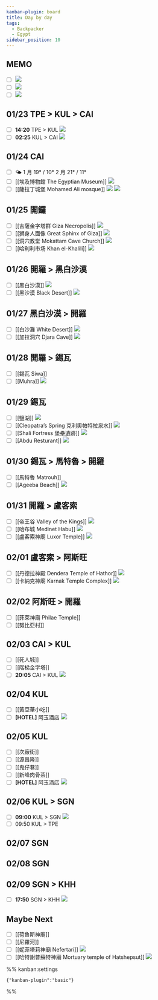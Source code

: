 ```yaml
---
kanban-plugin: board
title: Day by day
tags:
  - Backpacker
  - Egypt
sidebar_position: 10
---
```


## MEMO

- [ ] ![](https://lh3.googleusercontent.com/pw/ABLVV86wym3g7JfK2WUS29x66Jz0XYWtxnGf7qutZu0HMi4tZJhoChaS0Mu5A9GA8hsAXNbevI24lSXo0fVMq4U8hEKlccarPXpiJ6TJVcHXoiIKwavW2KjrppBwwL4gYY76wECVHtHQnyuA0csGKETTld-2Zg=w1080-h1439-s-no-gm?authuser=0)
- [ ] ![](https://lh3.googleusercontent.com/pw/ABLVV84GK_xLGkCbr9fX4TEGm4LgXXOCS3hnm3ccYLNzktZn3qZ1WH4189UaI42YidOrbokLjPZuYw0qpqBMUuPmuau4QgFPN_JNvgG-vern1x3aGxRkqTGKqsJe0rhwZLNRAM_SAITLt20iDjKNvbOQJZTNUw=w958-h1280-s-no-gm?authuser=0)
- [ ] ![](https://lh3.googleusercontent.com/pw/ABLVV85SLSb0223U21KX4VfqOqQM2D_31yL__RIAbQOEIYToIxMEZ3O60QhwrsJ0K_KVkwlb-yuhNcnC7TyGjvPymVRgiO1XyA3FZt0cowZEsXBtNjB_DVqOYJFSlnHM5gjkjVc2AYZfFeCRCM65sgpPyl9YBg=w978-h350-s-no-gm?authuser=0)

## 01/23 TPE > KUL > CAI

- [ ] **14:20** TPE > KUL ![](https://lh3.googleusercontent.com/pw/ABLVV851b24QpuCNyy1B6ovuWEXJr5ScXw7C6VuSVzyitxUqgQIIZnNgSMEal_MWmcpNZLGfBhzl06dmp8jZc6vjxT7DKu-Lkl7bC63vW8hWz27lWm8IXa6u80Ik_qaOP0r0gd8yvHkjs_iXSLo5OffirYS7rQ=w822-h296-s-no-gm?authuser=0)
- [ ] **02:25** KUL > CAI ![](https://lh3.googleusercontent.com/pw/ABLVV85BcBMi8rf_MyGddSa4hvzvUfGih1qycFhTqD102eVmkqpCcg0uth_h8ybNufxActRQtvTFmL6I-RuLsOKaLfYrruLvmnCpFh4Yx0YycKyChX5c6cS-G3lN4Qu7xA6u-8Eo7XF7W0eoPSn5LD9Y_Y_PPQ=w822-h708-s-no-gm?authuser=0)

## 01/24 CAI

- [ ] 🌤 1 月 19° / 10° 2 月 21° / 11°
- [ ] [[埃及博物館 The Egyptian Museum]] ![](https://lh3.googleusercontent.com/pw/ABLVV85uuStHRMgmjsIoHxkDSDvCaXNQjlwFKgNp7axfhVM54iKUMssl7TQ6ShCNgFwtX23PwqFReih7By68Kls0yWkGVI3JHqogW81WuF6J1QOzk6doJ80WJytUsg3-Omj-IziaAxdHFmsTNlqIo0Kv2VJRrQ=w1066-h566-s-no-gm?authuser=0)
- [ ] [[薩拉丁城堡 Mohamed Ali mosque]] ![](https://lh3.googleusercontent.com/pw/ABLVV84Fs102zdtM0oN1vhggrelTv_EYqYUBEQPt8bDKgJt7rc1RPLEc4f_gO4dqTVqe7fvrKyjffjxTiIyJdu19SkuivJ5KSl8tdnN2ewN-n4Qvm7R307H-w07XtVkYc-9zRoq_JcftZIfmFKVJ7WceB-62bQ=w600-h400-s-no-gm?authuser=0) ![](https://lh3.googleusercontent.com/pw/ABLVV86ymCs9_sBh7aksnoRa6fk9wfqlBx6mbXuM5AiRAt7iCC66mokKkwcul4QThloSvNwnLAS1KBecQxK3ZwLKfFG4qKi5duI5B4JOHotMOweaQh90TkeKatk9Sd_sTAiIIva3uvPLF_1Xf16tVk3uK_PY-A=w640-h335-s-no-gm?authuser=0)

## 01/25 開鑼

- [ ] [[吉薩金字塔群 Giza Necropolis]] ![](https://lh3.googleusercontent.com/pw/ABLVV87g-pq9BKbMHvlHMQlA6XwZDGCFKEOIwNYemQ9niHylcEMHZhiX2VtVfaHy-QbbksfXXL0udEkG-KMv4oCxNXwRI-wDfGcWn6hJu-OKFrNj0oOgejch0hNBAeXCYP8sM2O8U7Jbzyf2I1HIf2zepl5bbw=w1000-h667-s-no-gm?authuser=0)
- [ ] [[狮身人面像 Great Sphinx of Giza]] ![](https://lh3.googleusercontent.com/pw/ABLVV84BujG7Z95IMgPbInhD7LryM0dmxOdLc_XRD6aCA2biiD8LO0BQXvZ9kAl-1VDCy3J-45iNmT82OgWlvtrsTeLm7NTZe5NJpiqMKgHEgbuhzUhO5zbzwkGYKbDZ6h9EuFHor0tA3MDY6YchzVlIfDUD9w=w277-h182-s-no-gm?authuser=0)
- [ ] [[洞穴教堂 Mokattam Cave Church]] ![](https://lh3.googleusercontent.com/pw/ABLVV84DOgk8zu2uOsNMUx3SyrARYCqQpGjUWDe3GtIDTePgD5knjeu0lsHz_ntl3umnrdDK7TUgkq6Sb8h5AyX4wtfNBVtUPYd2_fuyVHVw4CuawdAAw-K-fUS-cPbwxRtfs0ZEnQXzy5_r_bp88LBhCyAywA=w1360-h907-s-no-gm?authuser=0)
- [ ] [[哈利利市场 Khan el-Khalili]] ![](https://lh3.googleusercontent.com/pw/ABLVV86sh4SjB4iss24bO0r-bzQp70xbuyMCGacdRUGKg53aqiiV2op6kHMVSVPt10k2L31R3__zXki5h7Lq7h3N6Q_8lQToJmMG0CFZ6h4rfI8sKji7ehg4G5XoZkHnvGLpV0tLYOlvQ2LlyXXQEvAaIzhmTw=w254-h198-s-no-gm?authuser=0)

## 01/26 開羅 > 黑白沙漠

- [ ] [[黑白沙漠]] ![](https://lh3.googleusercontent.com/pw/ABLVV847czEHSEQUSkKnrOlzpGVOB7SMNnz_y7pycQJGpDssdBFw1okmJs3LMGQhwokXAn1kTH3-G653Zx6gFi85tmUJEdzdap3OJcmDhX7lM5lr1T3igcGxWzfp-kRZSntjeYg2CnOlSTCOPfqTAM4AXeIBKg=w1000-h450-s-no-gm?authuser=0)
- [ ] [[黑沙漠 Black Desert]] ![](https://lh3.googleusercontent.com/pw/ABLVV86-qVYVYz578jU0I0zlyABzeDgK9EvjpMjUnQLgr5DmtjNtzsGJALyhZk1MEXydWZ0B5ZzFSUmmXZEUrUAR0Rp9Ef0mNMArmqUTNZ79gcAKU10mDBNFNmMDySJsaxSxTqGq2eJNaxbHyf4VSfJC3lOb_g=w408-h272-s-no-gm?authuser=0)

## 01/27 黑白沙漠 > 開羅

- [ ] [[白沙灘 White Desert]] ![](https://lh3.googleusercontent.com/pw/ABLVV84bvC9lA9nDSYrXKwL1CraxD-yDkQXHnEqmTBvUtgPrjn9l-m11ydvvo0_FJ5AjfqY7sUuYhquL7yb-HzRTR1ssBu6Nezz7j1EoXs8DcGxKBwMWGS0W8Z1SHfnHKukrp3OCtHzb0HiDg2K9AixMYcoS2g=w600-h400-s-no-gm?authuser=0)
- [ ] [[加拉洞穴 Djara Cave]] ![](https://lh3.googleusercontent.com/pw/ABLVV845BBN7tgAbnKI-baplEXOLrpNU2hjnOA1QmmPf3KfD3IgfceaStpmUB4W1U0CxDHANQNFG_Z0t-OZpzbvJaYnmYcK-BC-0hXcuwZ3q8QH09FJ_kScoBsly5b-DNgOE_qG1CNj3ReqeolRXophyZMTW0g=w276-h183-s-no-gm?authuser=0)

## 01/28 開羅 > 錫瓦

- [ ] [[錫瓦 Siwa]]
- [ ] [[Muhra]] ![](https://lh3.googleusercontent.com/pw/ABLVV87I853o-keBl1BI9ytxJQoPOqACfETZbwiRd1AyVbKMORtLY4e3nML6oyKIKUjvQP9A4Mb9StnJOLWOb5GvNLAqosZj4pIKPLvfFZHEIk3sYJw83zpNN2lz8c_AMBn99CsGfj8vQ6X_9S9NaypQTZTHdA=w432-h768-s-no-gm?authuser=0)

## 01/29 錫瓦

- [ ] [[鹽湖]] ![](https://lh3.googleusercontent.com/pw/ABLVV87n8va96yS9jgok596vijlzVcfppPAA2klrkX8Gvve8l8AUaUgG8FTFzvg9yWfo71VnKA1NqC2fGfr3GxA2KNYSLUmcUU5u3ZNKvPz_HXVZGkRejOPWtjo8EMkqyC5cD5wZKPmjFRVrPDaP7ui0fpJBaQ=w960-h1280-s-no-gm?authuser=0)
- [ ] [[Cleopatra’s Spring 克利奧帕特拉泉水]] ![](https://lh3.googleusercontent.com/pw/ABLVV86qsa-N4c6xIwaKie_tloey0AcHXnKYE3iBbszZTquggVyfs7eNLq58bwWf1eiA5byU1pp7LJSfduVm6fWXZFEGdPIBzf4IEB8dMUffxUrqRFDIY1hoiWkr73vn2ZHhuZgsEq6mSGXjgP2taU2_DbTugA=w1075-h716-s-no-gm?authuser=0)
- [ ] [[Shali Fortress 堡壘遺跡]] ![](https://lh3.googleusercontent.com/pw/ABLVV858VE7m3eWrW84-d2120CmrPhtJOlAMXDZ0aozELpfxMXaRySONItLxZKPRHVoH4MWyrqbOuPlu2lMEb69fBgBRRUXp06haKmDtWJie0_ceQNR7DOGsM3i3CJPuSJauTvq86rSqNWSjNJgLVryZEaQpuQ=w1298-h846-s-no-gm?authuser=0)
- [ ] [[Abdu Resturant]] ![](https://lh3.googleusercontent.com/pw/ABLVV84lLSweQy1EhvJdVdT-uTsu2TmdAgecvYdHAlD1trdMg2NOtSkzoO4KGkmcewE7cZBKjK1wCicQ4IJKnemezVM9HQ7K1stZ-t5Grqt8gZw00Vv17L-0BaxKqpAvhQgPM2_OC1_PYNi3AIA0IjhKqqTUWg=w640-h480-s-no-gm?authuser=0)

## 01/30 錫瓦 > 馬特魯 > 開羅

- [ ] [[馬特魯 Matrouh]]
- [ ] [[Ageeba Beach]] ![](https://lh3.googleusercontent.com/pw/ABLVV86mDN8xnFhYeVEWW588K933jgEVAnAhy5dMu0Vm4PAyI_f4gZNrc6brzq4VwIZqpJa4cn58HNxzAYo4Y1I65FR3F9Pf_-y_f-0Sj6x18y_qLAENPi4kIAAvCNFr2PEnJk84D4qSUrl-MycdMwN5fFhl0Q=w640-h400-s-no-gm?authuser=0)

## 01/31 開羅 > 盧客索

- [ ] [[帝王谷 Valley of the Kings]] ![](https://lh3.googleusercontent.com/pw/ABLVV858ClWnMKEreciiiTjp7Q4Std0aO7sHkjgPzjSF_vFGGPhD2y4-wPX4tnKqbCzSlrM98OWWiqraXNhv4k0yN5Wc0yqUKZwG5WBU9UubwTd_98l2X6Bkg2BZ96OzeKR3sJBVqNilJLm9ZB6fdHpFjenY8g=w680-h451-s-no?authuser=0)
- [ ] [[哈布城 Medinet Habu]] ![](https://lh3.googleusercontent.com/pw/ABLVV85064Ug8dqSlmNCqMWQwJn991oClheTo8hfz6PjELmK_i9-RWBhdNTYWPBzbFwlfSevUqoJYKl7GLHvaOzBaAc2pNnCj7WnPYSQYJmZN5ZCo5LHKSJjV-D22VCaIHlBikuPwnOlugiuw7vxyltfvrnTjQ=w600-h400-s-no?authuser=0)
- [ ] [[盧客索神廟 Luxor Temple]] ![](https://lh3.googleusercontent.com/pw/ABLVV87g-EqWhC77qWEGTBpfEFXMc6g-1OA61zji-MKuy18Vzmi1A3q-FxzyN2MjOtCcFPgc7r5CUgqjDBv2j0VO6e7M2v0F5u2lFhuWHqEutps61n9zKHW7SlAaGDOv_cKg2jGn01KfNXJY4QQ9kuxJZQ365A=w1280-h771-s-no?authuser=0)

## 02/01 盧客索 > 阿斯旺

- [ ] [[丹德拉神殿 Dendera Temple of Hathor]] ![](https://lh3.googleusercontent.com/pw/ABLVV854HQFAaTn-IGEyV83EPPXxIyvyrAuIK5N_kqrkLIblAJJJ2Empa5_NL8686l8C-PRSk5t7QDVC21hGSHY1a6X3wbjGHfFWR-Wukb5V94OHmTvSV6a6YUQ5B-OjDyYe5jcmi9InNhWrUFjJZCdAIpPYgg=w600-h400-s-no?authuser=0)
- [ ] [[卡納克神廟 Karnak Temple Complex]] ![](https://lh3.googleusercontent.com/pw/ABLVV84YKxzbrYh1z4gPIRggnCkCmXBcG9Vtji8BFMh8uSXcyCQHsdKZtxh1xSHVrhldTCdR0Inn5cHXY_gQnb7JKxpGAbT8J5YxPpEMCljnJWeymekHNYSd7neti4lSiATB1TEdzzE1vBKtalP_cgkxp2bOWQ=w720-h480-s-no?authuser=0)

## 02/02 阿斯旺 > 開羅

- [ ] [[菲萊神廟 Philae Temple]]
- [ ] [[努比亞村]]

## 02/03 CAI > KUL

- [ ] [[死人城]]
- [ ] [[階梯金字塔]]
- [ ] **20:05** CAI > KUL ![](https://lh3.googleusercontent.com/pw/ABLVV84yfTquqxbV_zzRNldHQ0ofJzL5q9sAt8ITan8N0eqjPq6iuei547BirbKO22Lr6amsmPWzFa9pzsMnQCkEJcdRvbuXxF1CHR_tLcAzezbOxqp36EhIBe9TLgMnnEShNkXQS_7oP6DmxNn9ETEtJjfIaQ=w822-h708-s-no-gm?authuser=0)

## 02/04 KUL

- [ ] [[黃亞華小吃]]
- [ ] **[HOTEL]** 阿玉酒店 ![](https://lh3.googleusercontent.com/pw/ABLVV87aKoS8atG3VfVYFvWFy5O364mOfiCtD7NPo4fYxvnR8kYJL3ju8Mmfj6IWf5IxbEQw3xVHW4tE3T5n-BWlJQjKE-w_F7fSaOJydLvRnFInweSY4ttSgqsxfCVoEEDZbxvN3lfedxHQXyTTpEFhJMKesA=w1248-h988-s-no-gm?authuser=0)

## 02/05 KUL

- [ ] [[次廠街]]
- [ ] [[源昌隆]]
- [ ] [[鬼仔巷]]
- [ ] [[新峰肉骨茶]]
- [ ] **[HOTEL]** 阿玉酒店 ![](https://lh3.googleusercontent.com/pw/ABLVV87aKoS8atG3VfVYFvWFy5O364mOfiCtD7NPo4fYxvnR8kYJL3ju8Mmfj6IWf5IxbEQw3xVHW4tE3T5n-BWlJQjKE-w_F7fSaOJydLvRnFInweSY4ttSgqsxfCVoEEDZbxvN3lfedxHQXyTTpEFhJMKesA=w1248-h988-s-no-gm?authuser=0)

## 02/06 KUL > SGN

- [ ] **09:00** KUL > SGN ![](https://lh3.googleusercontent.com/pw/ABLVV87Ihrh_rJaLjYfEyNFEKIgRb82yz6jXh7YGP8SsDoZmiSSKY0pMFuQgQiVRXA0JkjbllK5_i3_8ltfRMb9vPHkQ6Z8EkMPEvthhO_KcF4j2eA_lfKrm60MbwcDPBs1pYk5ZqMYjNnkBdKx-nOojSAEJug=w822-h296-s-no-gm?authuser=0)
- [ ] 09:50 KUL > TPE

## 02/07 SGN

## 02/08 SGN

## 02/09 SGN > KHH

- [ ] **17:50** SGN > KHH ![](https://lh3.googleusercontent.com/pw/ABLVV86MNFOLYIIVmE87RGXiFuHjCEKX1aq_cQ21jadI24_S8WTSi01lbjZDhniRsbBAasmpjV2iEF3z4PsNmKN9pgOH0K2nSlPgETJ80Fr8xRISDlCHtwirKX1cpz48D-4byhXoSwVqNUHA-COMfV9ZiMDVsg=w822-h296-s-no-gm?authuser=0)

## Maybe Next

- [ ] [[荷魯斯神廟]]
- [ ] [[尼羅河]]
- [ ] [[妮菲塔莉神廟 Nefertari]] ![](https://lh3.googleusercontent.com/pw/ABLVV85BwPSxOdBwsazmIsGOm-QmjVT8AblSxPJI5jNU4a1fvgESQ1STTbySruWI1HC9tJe0kbs0TmgdzEL1IbzVBQ-ngvsf0X7NIZHtpFeoRIriNhmgROr502TjLnlnqfXxBQjhZBZdyc-o_-ImXYUJHIYluw=w466-h350-s-no?authuser=0)
- [ ] [[哈特謝普蘇特神廟 Mortuary temple of Hatshepsut]] ![](https://lh3.googleusercontent.com/pw/ABLVV85wCbMlo2l_5SzkQ_g3gf-1myJvKKnoYk80v7mikr08mBd_TTfDGVhspbCIU4E0Q1R5LgU9q_j2-g0jkE0uhLYOTlWJzR8z1CUJEdifKKniYc6yexzAHBBSAGCamAU8Jch_fX5MIc3Ki5RU_8QDsyY4yQ=w678-h452-s-no?authuser=0)

%% kanban:settings

```
{"kanban-plugin":"basic"}
```

%%
